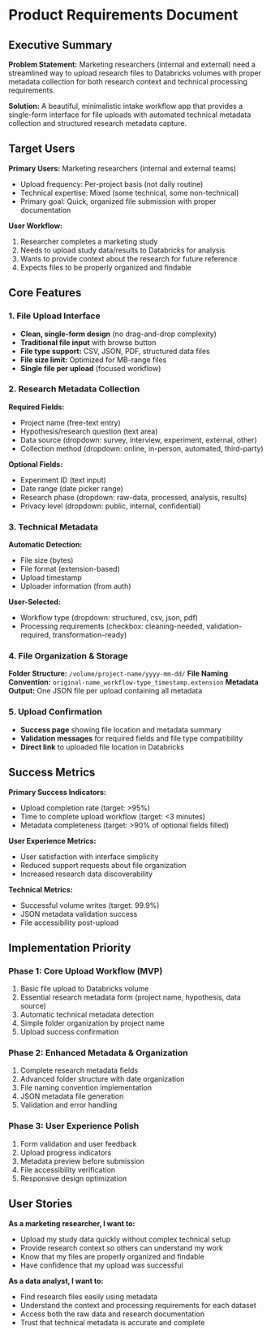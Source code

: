 # Product Requirements Document

## Executive Summary

**Problem Statement:** Marketing researchers (internal and external) need a streamlined way to upload research files to Databricks volumes with proper metadata collection for both research context and technical processing requirements.

**Solution:** A beautiful, minimalistic intake workflow app that provides a single-form interface for file uploads with automated technical metadata collection and structured research metadata capture.

## Target Users

**Primary Users:** Marketing researchers (internal and external teams)
- Upload frequency: Per-project basis (not daily routine)
- Technical expertise: Mixed (some technical, some non-technical)
- Primary goal: Quick, organized file submission with proper documentation

**User Workflow:**
1. Researcher completes a marketing study
2. Needs to upload study data/results to Databricks for analysis
3. Wants to provide context about the research for future reference
4. Expects files to be properly organized and findable

## Core Features

### 1. File Upload Interface
- **Clean, single-form design** (no drag-and-drop complexity)
- **Traditional file input** with browse button
- **File type support:** CSV, JSON, PDF, structured data files
- **File size limit:** Optimized for MB-range files
- **Single file per upload** (focused workflow)

### 2. Research Metadata Collection
**Required Fields:**
- Project name (free-text entry)
- Hypothesis/research question (text area)
- Data source (dropdown: survey, interview, experiment, external, other)
- Collection method (dropdown: online, in-person, automated, third-party)

**Optional Fields:**
- Experiment ID (text input)
- Date range (date picker range)
- Research phase (dropdown: raw-data, processed, analysis, results)
- Privacy level (dropdown: public, internal, confidential)

### 3. Technical Metadata
**Automatic Detection:**
- File size (bytes)
- File format (extension-based)
- Upload timestamp
- Uploader information (from auth)

**User-Selected:**
- Workflow type (dropdown: structured, csv, json, pdf)
- Processing requirements (checkbox: cleaning-needed, validation-required, transformation-ready)

### 4. File Organization & Storage
**Folder Structure:** `/volume/project-name/yyyy-mm-dd/`
**File Naming Convention:** `original-name_workflow-type_timestamp.extension`
**Metadata Output:** One JSON file per upload containing all metadata

### 5. Upload Confirmation
- **Success page** showing file location and metadata summary
- **Validation messages** for required fields and file type compatibility
- **Direct link** to uploaded file location in Databricks

## Success Metrics

**Primary Success Indicators:**
- Upload completion rate (target: >95%)
- Time to complete upload workflow (target: <3 minutes)
- Metadata completeness (target: >90% of optional fields filled)

**User Experience Metrics:**
- User satisfaction with interface simplicity
- Reduced support requests about file organization
- Increased research data discoverability

**Technical Metrics:**
- Successful volume writes (target: 99.9%)
- JSON metadata validation success
- File accessibility post-upload

## Implementation Priority

### Phase 1: Core Upload Workflow (MVP)
1. Basic file upload to Databricks volume
2. Essential research metadata form (project name, hypothesis, data source)
3. Automatic technical metadata detection
4. Simple folder organization by project name
5. Upload success confirmation

### Phase 2: Enhanced Metadata & Organization
1. Complete research metadata fields
2. Advanced folder structure with date organization
3. File naming convention implementation
4. JSON metadata file generation
5. Validation and error handling

### Phase 3: User Experience Polish
1. Form validation and user feedback
2. Upload progress indicators
3. Metadata preview before submission
4. File accessibility verification
5. Responsive design optimization

## User Stories

**As a marketing researcher, I want to:**
- Upload my study data quickly without complex technical setup
- Provide research context so others can understand my work
- Know that my files are properly organized and findable
- Have confidence that my upload was successful

**As a data analyst, I want to:**
- Find research files easily using metadata
- Understand the context and processing requirements for each dataset
- Access both the raw data and research documentation
- Trust that technical metadata is accurate and complete